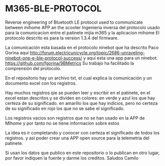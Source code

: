 # M365-BLE-PROTOCOL
Reverse engineering of Bluetooth LE protocol used to communicate between mihome APP an the scooter
Ingenieria inversa del protocolo usado para la comunicacion entre el patinete mijia m365 y la aplicacion mihome
El protocolo descrito es para la version 1.3.4 del firmware.

La comunicación esta basada en el protocolo ninebot que ha descrito Paco Gorina aquí
http://forum.electricunicycle.org/topic/2686-unraveling-ninebot-one-e-ble-protocol-success/
y aquí esta una app para un ninebot.
https://github.com/fgorina/9BMetrics
Su trabajo ha facilitado la comprensión del protocolo.

En el repositorio hay un archivo txt, el cual explica la comunicación y un documento excel con los registros.

Hay muchos registros qie se pueden leer y escribir en el patinete, en el excel estan descritos y se dividen en colores:
en verde y azul los que hay certeza de su significado.
en amarillo los que hay indicios, pero no certeza de su significado
en rojo los que no se sabe el significado.

Los registros vacios son registros que no se han usado en la APP de MIhome y por tanto no se tiene informacion sobre estos

La idea es ir completando y conocer con certeza el significado de todos los registros. y asi poder crear una APP open source para la telemetria del patinete.

Si usan los datos que publico en este repositorio o lo publican en otro lugar, por favor indiquen la fuente y darme los creditos.
Saludos
Camilo
